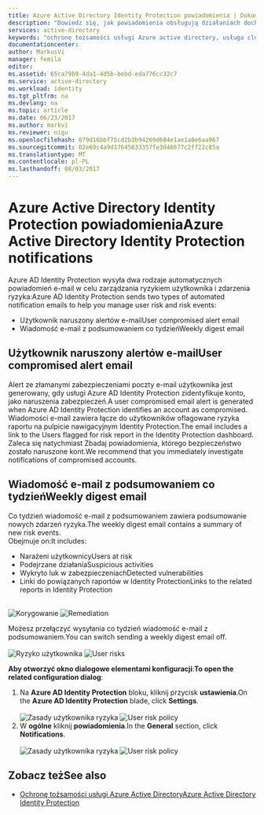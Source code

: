 ```yaml
---
title: Azure Active Directory Identity Protection powiadomienia | Dokumentacja firmy Microsoft
description: "Dowiedz się, jak powiadomienia obsługują działaniach dochodzenia."
services: active-directory
keywords: "ochronę tożsamości usługi Azure active directory, usługa cloud app discovery, zarządzanie aplikacjami, zabezpieczeń, ryzyka, poziom ryzyka, luki w zabezpieczeniach, zasady zabezpieczeń"
documentationcenter: 
author: MarkusVi
manager: femila
editor: 
ms.assetid: 65ca79b9-4da1-4d5b-bebd-eda776cc32c7
ms.service: active-directory
ms.workload: identity
ms.tgt_pltfrm: na
ms.devlang: na
ms.topic: article
ms.date: 06/23/2017
ms.author: markvi
ms.reviewer: nigu
ms.openlocfilehash: 079d16bbf75cd2b3b94269d684e1ae1a0e6aa967
ms.sourcegitcommit: 02e69c4a9d17645633357fe3d46677c2ff22c85a
ms.translationtype: MT
ms.contentlocale: pl-PL
ms.lasthandoff: 08/03/2017
---
```

# <a name="azure-active-directory-identity-protection-notifications"></a><span data-ttu-id="e5605-104">Azure Active Directory Identity Protection powiadomienia</span><span class="sxs-lookup"><span data-stu-id="e5605-104">Azure Active Directory Identity Protection notifications</span></span>
<span data-ttu-id="e5605-105">Azure AD Identity Protection wysyła dwa rodzaje automatycznych powiadomień e-mail w celu zarządzania ryzykiem użytkownika i zdarzenia ryzyka:</span><span class="sxs-lookup"><span data-stu-id="e5605-105">Azure AD Identity Protection sends two types of automated notification emails to help you manage user risk and risk events:</span></span>

* <span data-ttu-id="e5605-106">Użytkownik naruszony alertów e-mail</span><span class="sxs-lookup"><span data-stu-id="e5605-106">User compromised alert email</span></span>
* <span data-ttu-id="e5605-107">Wiadomość e-mail z podsumowaniem co tydzień</span><span class="sxs-lookup"><span data-stu-id="e5605-107">Weekly digest email</span></span>

## <a name="user-compromised-alert-email"></a><span data-ttu-id="e5605-108">Użytkownik naruszony alertów e-mail</span><span class="sxs-lookup"><span data-stu-id="e5605-108">User compromised alert email</span></span>
<span data-ttu-id="e5605-109">Alert ze złamanymi zabezpieczeniami poczty e-mail użytkownika jest generowany, gdy usługi Azure AD Identity Protection zidentyfikuje konto, jako naruszenia zabezpieczeń.</span><span class="sxs-lookup"><span data-stu-id="e5605-109">A user compromised email alert is generated when Azure AD Identity Protection identifies an account as compromised.</span></span> <span data-ttu-id="e5605-110">Wiadomości e-mail zawiera łącze do użytkowników oflagowane ryzyka raportu na pulpicie nawigacyjnym Identity Protection.</span><span class="sxs-lookup"><span data-stu-id="e5605-110">The email includes a link to the Users flagged for risk report in the Identity Protection dashboard.</span></span> <span data-ttu-id="e5605-111">Zaleca się natychmiast Zbadaj powiadomienia, którego bezpieczeństwo zostało naruszone kont.</span><span class="sxs-lookup"><span data-stu-id="e5605-111">We recommend that you immediately investigate notifications of compromised accounts.</span></span>

## <a name="weekly-digest-email"></a><span data-ttu-id="e5605-112">Wiadomość e-mail z podsumowaniem co tydzień</span><span class="sxs-lookup"><span data-stu-id="e5605-112">Weekly digest email</span></span>
<span data-ttu-id="e5605-113">Co tydzień wiadomość e-mail z podsumowaniem zawiera podsumowanie nowych zdarzeń ryzyka.</span><span class="sxs-lookup"><span data-stu-id="e5605-113">The weekly digest email contains a summary of new risk events.</span></span><br>
<span data-ttu-id="e5605-114">Obejmuje on:</span><span class="sxs-lookup"><span data-stu-id="e5605-114">It includes:</span></span>

* <span data-ttu-id="e5605-115">Narażeni użytkownicy</span><span class="sxs-lookup"><span data-stu-id="e5605-115">Users at risk</span></span>
* <span data-ttu-id="e5605-116">Podejrzane działania</span><span class="sxs-lookup"><span data-stu-id="e5605-116">Suspicious activities</span></span>
* <span data-ttu-id="e5605-117">Wykryto luk w zabezpieczeniach</span><span class="sxs-lookup"><span data-stu-id="e5605-117">Detected vulnerabilities</span></span>
* <span data-ttu-id="e5605-118">Linki do powiązanych raportów w Identity Protection</span><span class="sxs-lookup"><span data-stu-id="e5605-118">Links to the related reports in Identity Protection</span></span>

<br><span data-ttu-id="e5605-119">
![Korygowanie](./media/active-directory-identityprotection-notifications/400.png "korygowania")
</span><span class="sxs-lookup"><span data-stu-id="e5605-119">
![Remediation](./media/active-directory-identityprotection-notifications/400.png "Remediation")
</span></span><br>

<span data-ttu-id="e5605-120">Możesz przełączyć wysyłania co tydzień wiadomość e-mail z podsumowaniem.</span><span class="sxs-lookup"><span data-stu-id="e5605-120">You can switch sending a weekly digest email off.</span></span>
<br><br><span data-ttu-id="e5605-121">
![Ryzyko użytkownika](./media/active-directory-identityprotection-notifications/62.png "zagrożeń użytkownika")
</span><span class="sxs-lookup"><span data-stu-id="e5605-121">
![User risks](./media/active-directory-identityprotection-notifications/62.png "User risks")
</span></span><br>

<span data-ttu-id="e5605-122">**Aby otworzyć okno dialogowe elementami konfiguracji**:</span><span class="sxs-lookup"><span data-stu-id="e5605-122">**To open the related configuration dialog**:</span></span>

1. <span data-ttu-id="e5605-123">Na **Azure AD Identity Protection** bloku, kliknij przycisk **ustawienia**.</span><span class="sxs-lookup"><span data-stu-id="e5605-123">On the **Azure AD Identity Protection** blade, click **Settings**.</span></span>
   <br><br><span data-ttu-id="e5605-124">
   ![Zasady użytkownika ryzyka](./media/active-directory-identityprotection-notifications/401.png "zasad ryzyka użytkownika")
   </span><span class="sxs-lookup"><span data-stu-id="e5605-124">
![User risk policy](./media/active-directory-identityprotection-notifications/401.png "User risk policy")
</span></span><br>
2. <span data-ttu-id="e5605-125">W **ogólne** kliknij **powiadomienia**.</span><span class="sxs-lookup"><span data-stu-id="e5605-125">In the **General** section, click **Notifications**.</span></span>
   <br><br><span data-ttu-id="e5605-126">
   ![Zasady użytkownika ryzyka](./media/active-directory-identityprotection-notifications/405.png "zasad ryzyka użytkownika")
   </span><span class="sxs-lookup"><span data-stu-id="e5605-126">
![User risk policy](./media/active-directory-identityprotection-notifications/405.png "User risk policy")
</span></span><br>

## <a name="see-also"></a><span data-ttu-id="e5605-127">Zobacz też</span><span class="sxs-lookup"><span data-stu-id="e5605-127">See also</span></span>
* [<span data-ttu-id="e5605-128">Ochronę tożsamości usługi Azure Active Directory</span><span class="sxs-lookup"><span data-stu-id="e5605-128">Azure Active Directory Identity Protection</span></span>](active-directory-identityprotection.md)
